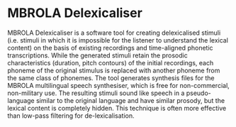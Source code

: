 # MBROLA Delexicaliser

MBROLA Delexicaliser is a software tool for creating delexicalised stimuli (i.e. stimuli in which it is impossible for the listener to understand the lexical content) on the basis of existing recordings and time-aligned phonetic transcriptions. While the generated stimuli retain the prosodic characteristics (duration, pitch contours) of the initial recordings, each phoneme of the original stimulus is replaced with another phoneme from the same class of phonemes. The tool generates synthesis files for the MBROLA multilingual speech synthesiser, which is free for non-commercial, non-military use. The resulting stimuli sound like speech in a pseudo-language similar to the original language and have similar prosody, but the lexical content is completely hidden. This technique is often more effective than low-pass filtering for de-lexicalisation.

